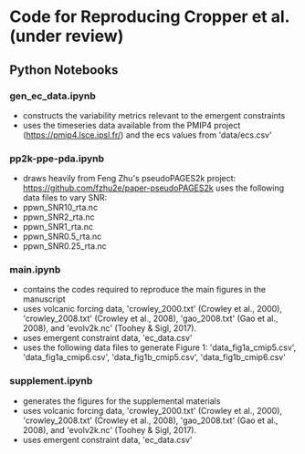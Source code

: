# Code for Reproducing Cropper et al. (under review)

## Python Notebooks
### gen_ec_data.ipynb
* constructs the variability metrics relevant to the emergent constraints
* uses the timeseries data available from the PMIP4 project (https://pmip4.lsce.ipsl.fr/) and the ecs values from 'data/ecs.csv'

### pp2k-ppe-pda.ipynb
* draws heavily from Feng Zhu's pseudoPAGES2k project: https://github.com/fzhu2e/paper-pseudoPAGES2k
uses the following data files to vary SNR:
* ppwn_SNR10_rta.nc
* ppwn_SNR2_rta.nc
* ppwn_SNR1_rta.nc
* ppwn_SNR0.5_rta.nc
* ppwn_SNR0.25_rta.nc

### main.ipynb
* contains the codes required to reproduce the main figures in the manuscript
* uses volcanic forcing data, 'crowley_2000.txt' (Crowley et al., 2000), 'crowley_2008.txt' (Crowley et al., 2008), 'gao_2008.txt' (Gao et al., 2008), and 'evolv2k.nc' (Toohey & Sigl, 2017).
* uses emergent constraint data, 'ec_data.csv'
* uses the following data files to generate Figure 1: 'data_fig1a_cmip5.csv', 'data_fig1a_cmip6.csv', 'data_fig1b_cmip5.csv', 'data_fig1b_cmip6.csv'

### supplement.ipynb
* generates the figures for the supplemental materials
* uses volcanic forcing data, 'crowley_2000.txt' (Crowley et al., 2000), 'crowley_2008.txt' (Crowley et al., 2008), 'gao_2008.txt' (Gao et al., 2008), and 'evolv2k.nc' (Toohey & Sigl, 2017).
* uses emergent constraint data, 'ec_data.csv'
